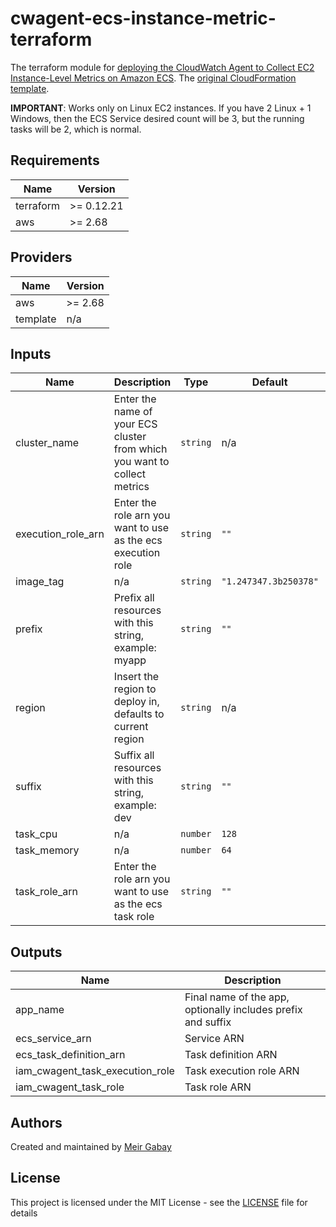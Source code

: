 # cwagent-ecs-instance-metric-terraform

The terraform module for [deploying the CloudWatch Agent to Collect EC2 Instance-Level Metrics on Amazon ECS](https://docs.aws.amazon.com/AmazonCloudWatch/latest/monitoring/deploy-container-insights-ECS-instancelevel.html#deploy-container-insights-ECS-instancelevel-quickstart). The [original CloudFormation template](https://raw.githubusercontent.com/aws-samples/amazon-cloudwatch-container-insights/latest/ecs-task-definition-templates/deployment-mode/daemon-service/cwagent-ecs-instance-metric/cloudformation-quickstart/cwagent-ecs-instance-metric-cfn.tpl).

**IMPORTANT**: Works only on Linux EC2 instances. If you have 2 Linux + 1 Windows, then the ECS Service desired count will be 3, but the running tasks will be 2, which is normal.

<!-- terraform_docs_start -->

## Requirements

| Name | Version |
|------|---------|
| terraform | >= 0.12.21 |
| aws | >= 2.68 |

## Providers

| Name | Version |
|------|---------|
| aws | >= 2.68 |
| template | n/a |

## Inputs

| Name | Description | Type | Default | Required |
|------|-------------|------|---------|:--------:|
| cluster_name | Enter the name of your ECS cluster from which you want to collect metrics | `string` | n/a | yes |
| execution_role_arn | Enter the role arn you want to use as the ecs execution role | `string` | `""` | no |
| image_tag | n/a | `string` | `"1.247347.3b250378"` | no |
| prefix | Prefix all resources with this string, example: myapp | `string` | `""` | no |
| region | Insert the region to deploy in, defaults to current region | `string` | n/a | yes |
| suffix | Suffix all resources with this string, example: dev | `string` | `""` | no |
| task_cpu | n/a | `number` | `128` | no |
| task_memory | n/a | `number` | `64` | no |
| task_role_arn | Enter the role arn you want to use as the ecs task role | `string` | `""` | no |

## Outputs

| Name | Description |
|------|-------------|
| app_name | Final name of the app, optionally includes prefix and suffix |
| ecs_service_arn | Service ARN |
| ecs_task_definition_arn | Task definition ARN |
| iam_cwagent_task_execution_role | Task execution role ARN |
| iam_cwagent_task_role | Task role ARN |

<!-- terraform_docs_end -->

## Authors

Created and maintained by [Meir Gabay](https://github.com/unfor19)

## License

This project is licensed under the MIT License - see the [LICENSE](https://github.com/unfor19/cwagent-ecs-instance-metric-terraform/blob/master/LICENSE) file for details

